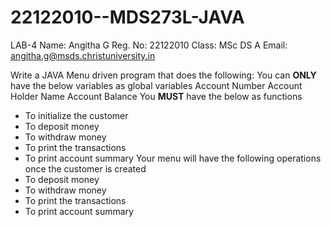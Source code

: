 # 22122010--MDS273L-JAVA
LAB-4
Name: Angitha G
Reg. No: 22122010
Class: MSc DS A
Email: angitha.g@msds.christuniversity.in

Write a JAVA Menu driven program that does the following:
You can **ONLY** have the below variables as global variables
Account Number
Account Holder Name
Account Balance
You **MUST** have the below as functions
- To initialize the customer
- To deposit money
- To withdraw money
- To print the transactions
- To print account summary
Your menu will have the following operations once the customer is created
- To deposit money
- To withdraw money
- To print the transactions
- To print account summary